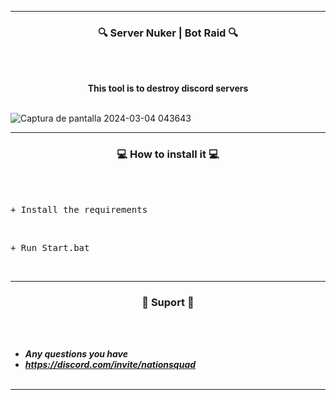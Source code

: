 -----

### <p align="center">🔍 Server Nuker | Bot Raid 🔍</p>

<br><br>
<p align="center">
<strong>This tool is to destroy discord servers</strong>
<br><br>
</strong>

![Captura de pantalla 2024-03-04 043643](https://github.com/JimoNeverDies/RaidBot/assets/105875528/eb6293b5-13da-484e-9a1e-6b8a78fbdec2)

-----

### <p align="center">💻 How to install it 💻</p>

<br><br>
<pre>+ Install the requirements </pre>
<br>
<pre>+ Run Start.bat</pre>
<br>

-----

### <p align="center">🎫 Suport 🎫</p>

<br><br>
* ***Any questions you have***
* ***https://discord.com/invite/nationsquad***
<br><br>

-----
